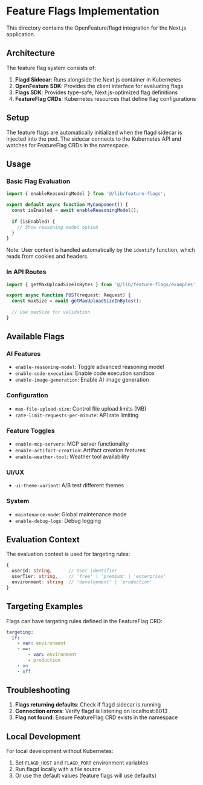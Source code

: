 # Feature Flags Implementation

This directory contains the OpenFeature/flagd integration for the Next.js application.

## Architecture

The feature flag system consists of:

1. **Flagd Sidecar**: Runs alongside the Next.js container in Kubernetes
2. **OpenFeature SDK**: Provides the client interface for evaluating flags
3. **Flags SDK**: Provides type-safe, Next.js-optimized flag definitions
4. **FeatureFlag CRDs**: Kubernetes resources that define flag configurations

## Setup

The feature flags are automatically initialized when the flagd sidecar is injected into the pod. The sidecar connects to the Kubernetes API and watches for FeatureFlag CRDs in the namespace.

## Usage

### Basic Flag Evaluation

```typescript
import { enableReasoningModel } from '@/lib/feature-flags';

export default async function MyComponent() {
  const isEnabled = await enableReasoningModel();
  
  if (isEnabled) {
    // Show reasoning model option
  }
}
```

Note: User context is handled automatically by the `identify` function, which reads from cookies and headers.

### In API Routes

```typescript
import { getMaxUploadSizeInBytes } from '@/lib/feature-flags/examples';

export async function POST(request: Request) {
  const maxSize = await getMaxUploadSizeInBytes();
  
  // Use maxSize for validation
}
```

## Available Flags

### AI Features
- `enable-reasoning-model`: Toggle advanced reasoning model
- `enable-code-execution`: Enable code execution sandbox
- `enable-image-generation`: Enable AI image generation

### Configuration
- `max-file-upload-size`: Control file upload limits (MB)
- `rate-limit-requests-per-minute`: API rate limiting

### Feature Toggles
- `enable-mcp-servers`: MCP server functionality
- `enable-artifact-creation`: Artifact creation features
- `enable-weather-tool`: Weather tool availability

### UI/UX
- `ui-theme-variant`: A/B test different themes

### System
- `maintenance-mode`: Global maintenance mode
- `enable-debug-logs`: Debug logging

## Evaluation Context

The evaluation context is used for targeting rules:

```typescript
{
  userId: string,      // User identifier
  userTier: string,    // 'free' | 'premium' | 'enterprise'
  environment: string  // 'development' | 'production'
}
```

## Targeting Examples

Flags can have targeting rules defined in the FeatureFlag CRD:

```yaml
targeting:
  if:
    - var: environment
    - ==:
        - var: environment
        - production
    - on
    - off
```

## Troubleshooting

1. **Flags returning defaults**: Check if flagd sidecar is running
2. **Connection errors**: Verify flagd is listening on localhost:8013
3. **Flag not found**: Ensure FeatureFlag CRD exists in the namespace

## Local Development

For local development without Kubernetes:
1. Set `FLAGD_HOST` and `FLAGD_PORT` environment variables
2. Run flagd locally with a file source
3. Or use the default values (feature flags will use defaults)